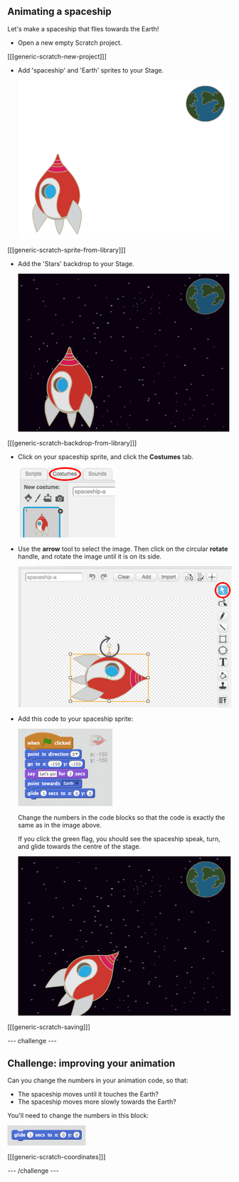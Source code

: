 ## Animating a spaceship

Let's make a spaceship that flies towards the Earth!

+ Open a new empty Scratch project.

[[[generic-scratch-new-project]]]

+ Add 'spaceship' and 'Earth' sprites to your Stage.
    
    ![Spaceship and Earth sprites](images/space-sprites.png)

[[[generic-scratch-sprite-from-library]]]

+ Add the 'Stars' backdrop to your Stage.
    
    ![A space backdrop](images/space-backdrop.png)

[[[generic-scratch-backdrop-from-library]]]

+ Click on your spaceship sprite, and click the **Costumes** tab.
    
    ![Sprite costume](images/space-costume.png)

+ Use the **arrow** tool to select the image. Then click on the circular **rotate** handle, and rotate the image until it is on its side.
    
    ![Rotating a costume](images/space-rotate.png)

+ Add this code to your spaceship sprite:
    
    ![Spaceship code](images/space-animate.png)
    
    Change the numbers in the code blocks so that the code is exactly the same as in the image above.
    
    If you click the green flag, you should see the spaceship speak, turn, and glide towards the centre of the stage.
    
    ![Testing a spaceship animation](images/space-animate-stage.png)

[[[generic-scratch-saving]]]

\--- challenge \---

## Challenge: improving your animation

Can you change the numbers in your animation code, so that:

+ The spaceship moves until it touches the Earth?
+ The spaceship moves more slowly towards the Earth?

You'll need to change the numbers in this block:

![Glide block](images/space-glide.png)

[[[generic-scratch-coordinates]]]

\--- /challenge \---